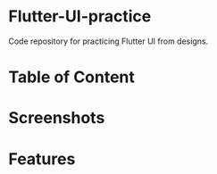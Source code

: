 # Flutter-UI-practice
Code repository for practicing Flutter UI from designs.

# Table of Content

# Screenshots 

# Features 
